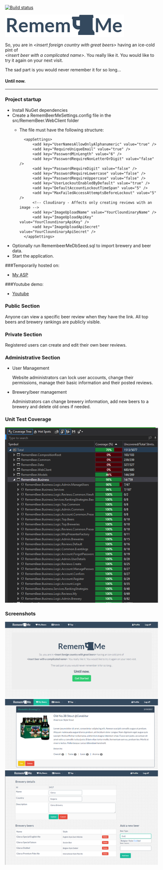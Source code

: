 ﻿[![Build status](https://ci.appveyor.com/api/projects/status/d5xa1vm77r5h8iq3?svg=true)](https://ci.appveyor.com/project/J0hnyBG/remembeermemvc)

![RememBeerMe Logo](docs/img/remembeerme-logo.PNG)

<p>So, you are in <em>&lt;insert foreign country with great beers&gt;</em> having an ice-cold pint of <br> <em>&lt;insert beer with a complicated name&gt;</em>. You really like it. 
           You would like to try it again on your next visit.
       </p>
<p>The sad part is you would never remember it for so long...</p>
       
#### Until now.

<hr/>

### Project startup
 * Install NuGet dependencies
 * Create a RememBeerMeSettings.config file in the src/RememBeer.WebClient folder
    - The file must have the following structure: 
    
            <appSettings>   
                <add key="UserNamesAllowOnlyAlphanumeric" value="true" />
                <add key="RequireUniqueEmail" value="true" />
                <add key="PasswordMinLength" value="6" />
                <add key="PasswordRequireNonLetterOrDigit" value="false" />
                <add key="PasswordRequireDigit" value="false" />
                <add key="PasswordRequireLowercase" value="false" />
                <add key="PasswordRequireUppercase" value="false" />
                <add key="UserLockoutEnabledByDefault" value="true" />
                <add key="DefaultAccountLockoutTimeSpan" value="5" />
                <add key="MaxFailedAccessAttemptsBeforeLockout" value="5" />
                <!-- Cloudinary - Affects only creating reviews with an image -->
                <add key="ImageUploadName" value="YourCloundinaryName" />
                <add key="ImageUploadApiKey" value="YourCloundinaryApiKey" />
                <add key="ImageUploadApiSecret" value="YourCloundinaryApiSecret" />
            </appSettings>
            
* Optionally run RemembeerMeDbSeed.sql to import brewery and beer data.
* Start the application.

###Temporarily hosted on:
- [My ASP](http://j0hnybg-001-site1.dtempurl.com/)
 
###Youtube demo:
 - [Youtube](https://youtu.be/RHeR_bxmJQQ)
 
### Public Section
 
 Anyone can view a specific beer review when they have the link. All top beers and brewery rankings are publicly visible.
 
### Private Section
 
 Registered users can create and edit their own beer reviews.
 
### Administrative Section
 
   * User Management
   
     Website administrators can lock user accounts, change their permissions, manage their basic information and their posted reviews.
     
   * Brewery/beer management
   
     Administrators can change brewery information, add new beers to a brewery and delete old ones if needed.
     
### Unit Test Coverage
![Coverage](docs/img/coverage.PNG)
    
### Screenshots
![home](docs/img/home-screen.PNG)
![beer review](docs/img/review.PNG)
![brewery editing](docs/img/brewery-details.PNG)